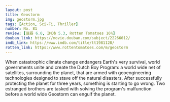 ```yaml
---
layout: post 
title: Geostorm
img: geostorm.jpg
tags: [Action, Sci-Fi, Thriller]
number: No. 81
review: [豆瓣 6.0, IMDb 5.3, Rotten Tomatoes 16%]
douban_link: https://movie.douban.com/subject/22266012/
imdb_link: https://www.imdb.com/title/tt1981128/
rotten_link: https://www.rottentomatoes.com/m/geostorm
---
```


When catastrophic climate change endangers Earth's very survival, world governments unite and create the Dutch Boy Program: a world wide net of satellites, surrounding the planet, that are armed with geoengineering technologies designed to stave off the natural disasters. After successfully protecting the planet for three years, something is starting to go wrong. Two estranged brothers are tasked with solving the program's malfunction before a world wide Geostorm can engulf the planet.